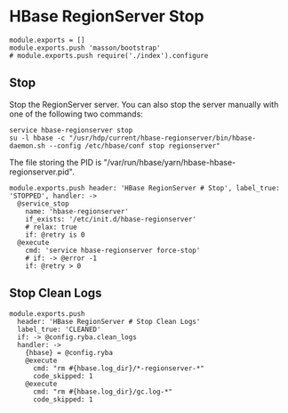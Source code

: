 
# HBase RegionServer Stop

    module.exports = []
    module.exports.push 'masson/bootstrap'
    # module.exports.push require('./index').configure

## Stop

Stop the RegionServer server. You can also stop the server manually with one of
the following two commands:

```
service hbase-regionserver stop
su -l hbase -c "/usr/hdp/current/hbase-regionserver/bin/hbase-daemon.sh --config /etc/hbase/conf stop regionserver"
```

The file storing the PID is "/var/run/hbase/yarn/hbase-hbase-regionserver.pid".

    module.exports.push header: 'HBase RegionServer # Stop', label_true: 'STOPPED', handler: ->
      @service_stop
        name: 'hbase-regionserver'
        if_exists: '/etc/init.d/hbase-regionserver'
        # relax: true
        if: @retry is 0
      @execute
        cmd: 'service hbase-regionserver force-stop'
        # if: -> @error -1
        if: @retry > 0

## Stop Clean Logs

    module.exports.push
      header: 'HBase RegionServer # Stop Clean Logs'
      label_true: 'CLEANED'
      if: -> @config.ryba.clean_logs
      handler: ->
        {hbase} = @config.ryba
        @execute
          cmd: "rm #{hbase.log_dir}/*-regionserver-*"
          code_skipped: 1
        @execute
          cmd: "rm #{hbase.log_dir}/gc.log-*"
          code_skipped: 1
